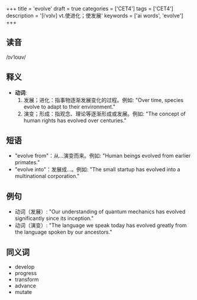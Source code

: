 +++
title = 'evolve'
draft = true
categories = ['CET4']
tags = ['CET4']
description = '[iˈvɔlv] vt.使进化；使发展'
keywords = ['ai words', 'evolve']
+++

## 读音
/ɪvˈloʊv/

## 释义
- **动词**:
  1. 发展；进化：指事物逐渐发展变化的过程。例如: "Over time, species evolve to adapt to their environment."
  2. 演变；形成：指观念、理论等逐渐形成或发展。例如: "The concept of human rights has evolved over centuries."

## 短语
- "evolve from"：从...演变而来。例如: "Human beings evolved from earlier primates."
- "evolve into"：发展成...。例如: "The small startup has evolved into a multinational corporation."

## 例句
- 动词（发展）: "Our understanding of quantum mechanics has evolved significantly since its inception."
- 动词（演变）: "The language we speak today has evolved greatly from the language spoken by our ancestors."

## 同义词
- develop
- progress
- transform
- advance
- mutate
